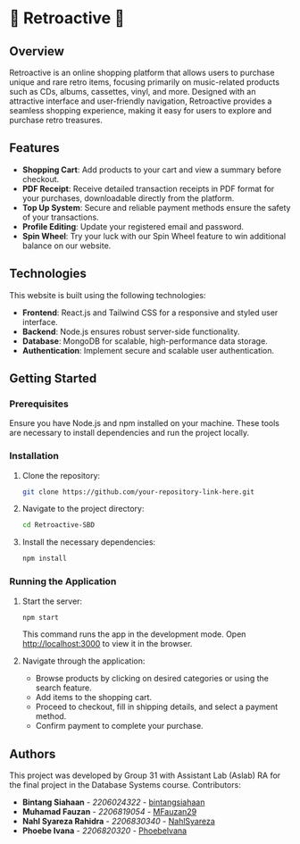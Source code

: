 
# 🎵 Retroactive 🎵

## Overview

Retroactive is an online shopping platform that allows users to purchase unique and rare retro items, focusing primarily on music-related products such as CDs, albums, cassettes, vinyl, and more. Designed with an attractive interface and user-friendly navigation, Retroactive provides a seamless shopping experience, making it easy for users to explore and purchase retro treasures.

## Features

- **Shopping Cart**: Add products to your cart and view a summary before checkout.
- **PDF Receipt**: Receive detailed transaction receipts in PDF format for your purchases, downloadable directly from the platform.
- **Top Up System**: Secure and reliable payment methods ensure the safety of your transactions.
- **Profile Editing**: Update your registered email and password.
- **Spin Wheel**: Try your luck with our Spin Wheel feature to win additional balance on our website.

## Technologies

This website is built using the following technologies:
- **Frontend**: React.js and Tailwind CSS for a responsive and styled user interface.
- **Backend**: Node.js ensures robust server-side functionality.
- **Database**: MongoDB for scalable, high-performance data storage.
- **Authentication**: Implement secure and scalable user authentication.

## Getting Started

### Prerequisites
Ensure you have Node.js and npm installed on your machine. These tools are necessary to install dependencies and run the project locally.

### Installation
1. Clone the repository:
   ```bash
   git clone https://github.com/your-repository-link-here.git
   ```
2. Navigate to the project directory:
   ```bash
   cd Retroactive-SBD
   ```
3. Install the necessary dependencies:
   ```bash
   npm install
   ```

### Running the Application
1. Start the server:
   ```bash
   npm start
   ```
   This command runs the app in the development mode. Open [http://localhost:3000](http://localhost:3000) to view it in the browser.
   
2. Navigate through the application:
   - Browse products by clicking on desired categories or using the search feature.
   - Add items to the shopping cart.
   - Proceed to checkout, fill in shipping details, and select a payment method.
   - Confirm payment to complete your purchase.

## Authors

This project was developed by Group 31 with Assistant Lab (Aslab) RA for the final project in the Database Systems course. Contributors:
- **Bintang Siahaan** - *2206024322* - [bintangsiahaan](https://github.com/bintangsiahaan)
- **Muhamad Fauzan** - *2206819054* - [MFauzan29](https://github.com/MFauzan29)
- **Nahl Syareza Rahidra** - *2206830340* - [NahlSyareza](https://github.com/NahlSyareza)
- **Phoebe Ivana** - *2206820320* - [PhoebeIvana](https://github.com/PhoebeIvana)

